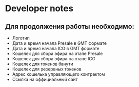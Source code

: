 # Developer notes

## Для продолжения работы необходимо:
* Логотип
* Дата и время начала Presale в GMT формате 
* Дата и время начала ICO в GMT формате 
* Кошелек для сбора эфира на этапе Presale
* Кошелек для сбора эфира на этапе ICO
* Кошелек для токенов банути
* Кошелек для резервных токенов
* Адрес кошелька управляющего контрактом
* Ссылка на оффициальный сайт
